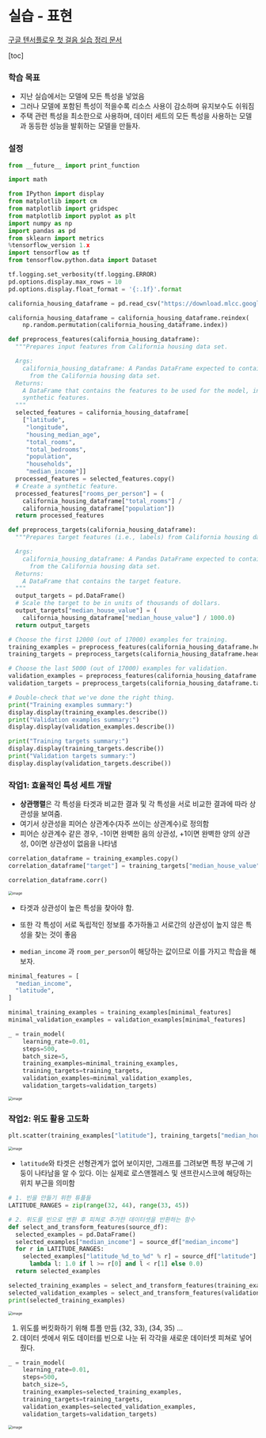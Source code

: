 # 실습 - 표현

[구글 텐서플로우 첫 걸음 실습 정리 문서](https://developers.google.com/machine-learning/crash-course/representation/programming-exercise)

[toc]

### 학습 목표

* 지난 실습에서는 모델에 모든 특성을 넣었음
* 그러나 모델에 포함된 특성이 적을수록 리소스 사용이 감소하며 유지보수도 쉬워짐
* 주택 관련 특성을 최소한으로 사용하며, 데이터 세트의 모든 특성을 사용하는 모델과 동등한 성능을 발휘하는 모델을 만들자.



### 설정

```python
from __future__ import print_function

import math

from IPython import display
from matplotlib import cm
from matplotlib import gridspec
from matplotlib import pyplot as plt
import numpy as np
import pandas as pd
from sklearn import metrics
%tensorflow_version 1.x
import tensorflow as tf
from tensorflow.python.data import Dataset

tf.logging.set_verbosity(tf.logging.ERROR)
pd.options.display.max_rows = 10
pd.options.display.float_format = '{:.1f}'.format

california_housing_dataframe = pd.read_csv("https://download.mlcc.google.com/mledu-datasets/california_housing_train.csv", sep=",")

california_housing_dataframe = california_housing_dataframe.reindex(
    np.random.permutation(california_housing_dataframe.index))
```

```python
def preprocess_features(california_housing_dataframe):
  """Prepares input features from California housing data set.

  Args:
    california_housing_dataframe: A Pandas DataFrame expected to contain data
      from the California housing data set.
  Returns:
    A DataFrame that contains the features to be used for the model, including
    synthetic features.
  """
  selected_features = california_housing_dataframe[
    ["latitude",
     "longitude",
     "housing_median_age",
     "total_rooms",
     "total_bedrooms",
     "population",
     "households",
     "median_income"]]
  processed_features = selected_features.copy()
  # Create a synthetic feature.
  processed_features["rooms_per_person"] = (
    california_housing_dataframe["total_rooms"] /
    california_housing_dataframe["population"])
  return processed_features

def preprocess_targets(california_housing_dataframe):
  """Prepares target features (i.e., labels) from California housing data set.

  Args:
    california_housing_dataframe: A Pandas DataFrame expected to contain data
      from the California housing data set.
  Returns:
    A DataFrame that contains the target feature.
  """
  output_targets = pd.DataFrame()
  # Scale the target to be in units of thousands of dollars.
  output_targets["median_house_value"] = (
    california_housing_dataframe["median_house_value"] / 1000.0)
  return output_targets
```

```python
# Choose the first 12000 (out of 17000) examples for training.
training_examples = preprocess_features(california_housing_dataframe.head(12000))
training_targets = preprocess_targets(california_housing_dataframe.head(12000))

# Choose the last 5000 (out of 17000) examples for validation.
validation_examples = preprocess_features(california_housing_dataframe.tail(5000))
validation_targets = preprocess_targets(california_housing_dataframe.tail(5000))

# Double-check that we've done the right thing.
print("Training examples summary:")
display.display(training_examples.describe())
print("Validation examples summary:")
display.display(validation_examples.describe())

print("Training targets summary:")
display.display(training_targets.describe())
print("Validation targets summary:")
display.display(validation_targets.describe())
```



### 작업1: 효율적인 특성 세트 개발

* **상관행렬**은 각 특성을 타겟과 비교한 결과 및 각 특성을 서로 비교한 결과에 따라 상관성을 보여줌.
* 여기서 상관성을 피어슨 상관계수(자주 쓰이는 상관계수)로 정의함
* 피어슨 상관계수 같은 경우, -1이면 완벽한 음의 상관성, +1이면 완벽한 양의 상관성, 0이면 상관성이 없음을 나타냄

```python
correlation_dataframe = training_examples.copy()
correlation_dataframe["target"] = training_targets["median_house_value"]

correlation_dataframe.corr()
```

<img src="https://user-images.githubusercontent.com/46865281/76971662-cfb1a180-6970-11ea-846c-4ac94d6723ae.png" alt="image" style="zoom:50%;" />

* 타겟과 상관성이 높은 특성을 찾아야 함.
* 또한 각 특성이 서로 독립적인 정보를 추가하돌고 서로간의 상관성이 높지 않은 특성을 찾는 것이 좋음

* `median_income` 과 `room_per_person`이 해당하는 값이므로 이를 가지고 학습을 해보자.

```python
minimal_features = [
  "median_income",
  "latitude",
]

minimal_training_examples = training_examples[minimal_features]
minimal_validation_examples = validation_examples[minimal_features]

_ = train_model(
    learning_rate=0.01,
    steps=500,
    batch_size=5,
    training_examples=minimal_training_examples,
    training_targets=training_targets,
    validation_examples=minimal_validation_examples,
    validation_targets=validation_targets)
```

<img src="https://user-images.githubusercontent.com/46865281/76972414-e86e8700-6971-11ea-94a6-a716339fbfbf.png" alt="image" style="zoom:50%;" />



### 작업2: 위도 활용 고도화

```python
plt.scatter(training_examples["latitude"], training_targets["median_house_value"])
```

<img src="https://user-images.githubusercontent.com/46865281/76972652-3d120200-6972-11ea-978e-5cf3c21125e4.png" alt="image" style="zoom:50%;" />

* `latitude`와 타겟은 선형관계가 없어 보이지만, 그래프를 그려보면 특정 부근에 기둥이 나타남을 알 수 있다. 이는 실제로 로스앤젤레스 및 샌프란시스코에 해당하는 위치 부근을 의미함

```python
# 1. 빈을 만들기 위한 튜플들
LATITUDE_RANGES = zip(range(32, 44), range(33, 45))

# 2. 위도를 빈으로 변환 후 피쳐로 추가한 데이터셋을 반환하는 함수
def select_and_transform_features(source_df):
  selected_examples = pd.DataFrame()
  selected_examples["median_income"] = source_df["median_income"]
  for r in LATITUDE_RANGES:
    selected_examples["latitude_%d_to_%d" % r] = source_df["latitude"].apply(
      lambda l: 1.0 if l >= r[0] and l < r[1] else 0.0)
  return selected_examples

selected_training_examples = select_and_transform_features(training_examples)
selected_validation_examples = select_and_transform_features(validation_examples)
print(selected_training_examples)
```

<img src="https://user-images.githubusercontent.com/46865281/76974199-41d7b580-6974-11ea-8ea1-95a69289d21e.png" alt="image" style="zoom:50%;" />

1. 위도를 버킷화하기 위해 튜플 만듬 (32, 33), (34, 35) ...
2. 데이터 셋에서 위도 데이터를 빈으로 나눈 뒤 각각을 새로운 데이터셋 피쳐로 넣어줬다.

```python
_ = train_model(
    learning_rate=0.01,
    steps=500,
    batch_size=5,
    training_examples=selected_training_examples,
    training_targets=training_targets,
    validation_examples=selected_validation_examples,
    validation_targets=validation_targets)
```



<img src="https://user-images.githubusercontent.com/46865281/76976751-bfe98b80-6977-11ea-8c04-9a6f12c352aa.png" alt="image" style="zoom:50%;" />


